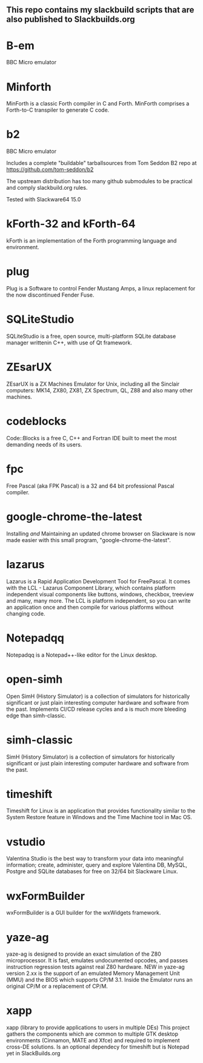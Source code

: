 
This repo contains my slackbuild scripts that are also published to Slackbuilds.org
-----------------------------------------------------------------------------------

# B-em
BBC Micro emulator

# Minforth
MinForth is a classic Forth compiler in C and Forth.
MinForth comprises a Forth-to-C transpiler to generate C code.

# b2
BBC Micro emulator

Includes a complete "buildable" tarballsources from Tom Seddon
B2 repo at https://github.com/tom-seddon/b2

The upstream distribution has too many github submodules to be practical and comply
slackbuild.org rules.

Tested with Slackware64 15.0

# kForth-32 and kForth-64
kForth is an implementation of the Forth programming language and environment.

# plug
Plug is a Software to control Fender Mustang Amps, a linux replacement for 
the now discontinued Fender Fuse.

# SQLiteStudio
SQLiteStudio is a free, open source, multi-platform SQLite database
manager writtenin C++, with use of Qt framework.

# ZEsarUX
ZEsarUX is a ZX Machines Emulator for Unix, including all the Sinclair computers:
MK14, ZX80, ZX81, ZX Spectrum, QL, Z88 and also many other machines.

# codeblocks
Code::Blocks is a free C, C++ and Fortran IDE built to meet the most
demanding needs of its users.

# fpc
Free Pascal (aka FPK Pascal) is a 32 and 64 bit professional Pascal
compiler.

# google-chrome-the-latest
Installing *and* Maintaining an updated chrome browser on Slackware
is now made easier with this small program, "google-chrome-the-latest".

# lazarus
Lazarus is a Rapid Application Development Tool for FreePascal. It
comes with the LCL - Lazarus Component Library, which contains platform
independent visual components like buttons, windows, checkbox, treeview
and many, many more. The LCL is platform independent, so you can write
an application once and then compile for various platforms without
changing code.

# Notepadqq
Notepadqq is a Notepad++-like editor for the Linux desktop.

# open-simh
Open SimH (History Simulator) is a collection of simulators for
historically significant or just plain interesting computer hardware
and software from the past. Implements CI/CD release cycles and a is
much more bleeding edge than simh-classic.

# simh-classic
SimH (History Simulator) is a collection of simulators for
historically significant or just plain interesting computer hardware
and software from the past.

# timeshift
Timeshift for Linux is an application that provides functionality
similar to the System Restore feature in Windows and the Time Machine
tool in Mac OS.

# vstudio
Valentina Studio is the best way to transform your data into meaningful
information; create, administer, query and explore Valentina DB, MySQL,
Postgre and SQLite databases for free on 32/64 bit Slackware Linux.

# wxFormBuilder
wxFormBuilder is a GUI builder for the wxWidgets framework.

# yaze-ag
yaze-ag is designed to provide an exact simulation of the Z80
microprocessor. It is fast, emulates undocumented opcodes, and
passes instruction regression tests against real Z80 hardware.
NEW in yaze-ag version 2.xx is the support of an emulated Memory
Management Unit (MMU) and the BIOS which supports CP/M 3.1.
Inside the Emulator runs an original CP/M or a replacement of CP/M.

# xapp
xapp (library to provide applications to users in multiple DEs)
This project gathers the components which are common to multiple GTK
desktop environments (Cinnamon, MATE and Xfce) and required to
implement cross-DE solutions.
Is an optional dependecy for timeshift but is Notepad
yet in SlackBuilds.org

